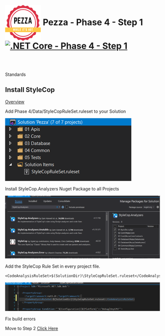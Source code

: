 <img align="left" width="116" height="116" src="../pezza-logo.png" />

# &nbsp;**Pezza - Phase 4 - Step 1** [![.NET Core - Phase 4 - Step 1](https://github.com/entelect-incubator/.NET/actions/workflows/dotnet-phase4-step1.yml/badge.svg)](https://github.com/entelect-incubator/.NET/actions/workflows/dotnet-phase4-step1.yml)

<br/><br/>

Standards

## **Install StyleCop**

[Overview](https://github.com/StyleCop/StyleCop)

Add Phase 4/Data/StyleCopRuleSet.ruleset to your Solution

![StyleCopRuleSet](Assets/2021-01-15-10-25-17.png)

Install StyleCop.Analyzers Nuget Package to all Projects

![StyleCop.Analyzers](Assets/2021-01-15-10-26-37.png)

Add the StyleCop Rule Set in every project file.



```
<CodeAnalysisRuleSet>$(SolutionDir)\StyleCopRuleSet.ruleset</CodeAnalysisRuleSet>
```
![](./Assets/2021-08-18-09-37-06.png)

Fix build errors

Move to Step 2
[Click Here](https://github.com/entelect-incubator/.NET/tree/master/Phase%204/Step%202) 
